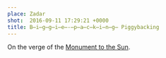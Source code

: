 ```yaml
---
place: Zadar
shot:  2016-09-11 17:29:21 +0000
title: B̶i̶g̶g̶i̶e̶-̶p̶a̶c̶k̶i̶n̶g̶ Piggybacking
---
```


On the verge of the [Monument to the Sun](https://en.wikipedia.org/wiki/Monument_to_the_Sun).
